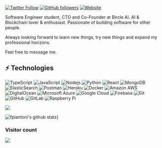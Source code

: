 
[![Twitter Follow](https://img.shields.io/twitter/follow/0xFpiantoni?style=social)](https://twitter.com/intent/follow?screen_name=0xFpiantoni) 
[![GitHub followers](https://img.shields.io/github/followers/fpiantoni?label=Follow&style=social)](https://github.com/fpiantoni) 
[![Website](https://img.shields.io/badge/BircleAI--green?style=social&logo=google%20chrome)](https://bircle.ai/) 

Software Engineer student, CTO and Co-Founder at Bircle AI. AI & Blockchain lover & enthusiast.
Passionate of building software for other people. 

Always looking forward to learn new things, try new things and expand my professional horizons. 

Feel free to message me.

## ⚡ Technologies

![TypeScript](https://img.shields.io/badge/-TypeScript-007ACC?style=flat-square&logo=typescript)
![JavaScript](https://img.shields.io/badge/-JavaScript-black?style=flat-square&logo=javascript)
![Nodejs](https://img.shields.io/badge/-Nodejs-black?style=flat-square&logo=Node.js)
![Python](https://img.shields.io/badge/-Python-black?style=flat-square&logo=Python)
![React](https://img.shields.io/badge/-React-black?style=flat-square&logo=react)
![MongoDB](https://img.shields.io/badge/-MongoDB-black?style=flat-square&logo=mongodb)
![ElasticSearch](https://img.shields.io/badge/-ElasticSearch-005571?style=flat-square&logo=elasticsearch)
![Postman](https://img.shields.io/badge/Postman-black?style=flat-square&logo=postman)
![Heroku](https://img.shields.io/badge/-Heroku-430098?style=flat-square&logo=heroku)
![Docker](https://img.shields.io/badge/-Docker-black?style=flat-square&logo=docker)
![Amazon AWS](https://img.shields.io/badge/Amazon%20AWS-232F3E?style=flat-square&logo=amazon-aws)
![DigitalOcean](https://img.shields.io/badge/-Digital%20Ocean-darkblue?style=flat-square&logo=digitalocean)
![Microsoft Azure](https://img.shields.io/badge/Microsoft%20Azure-232F7E?style=flat-square&logo=microsoft-azure)
![Google Cloud](https://img.shields.io/badge/Google%20Cloud-black?style=flat-square&logo=google-cloud)
![Firebase](https://img.shields.io/badge/Firebase-black?style=flat-square&logo=firebase)
![Git](https://img.shields.io/badge/-Git-black?style=flat-square&logo=git)
![GitHub](https://img.shields.io/badge/-GitHub-181717?style=flat-square&logo=github)
![GitLab](https://img.shields.io/badge/-GitLab-FCA121?style=flat-square&logo=gitlab)
![Raspberry Pi](https://img.shields.io/badge/-Raspberry%20Pi-C51A4A?style=flat-square&logo=Raspberry-Pi)

<img src="https://github-readme-stats.vercel.app/api/top-langs/?username=fpiantoni&layout=compact&count_private=true&theme=gruvbox" />

![fpiantoni's github stats](https://github-readme-stats.vercel.app/api?username=fpiantoni&count_private=true&show_icons=true&include_all_commits=true)]


### Visitor count
<img src="https://profile-counter.glitch.me/fpiantoni/count.svg" />
